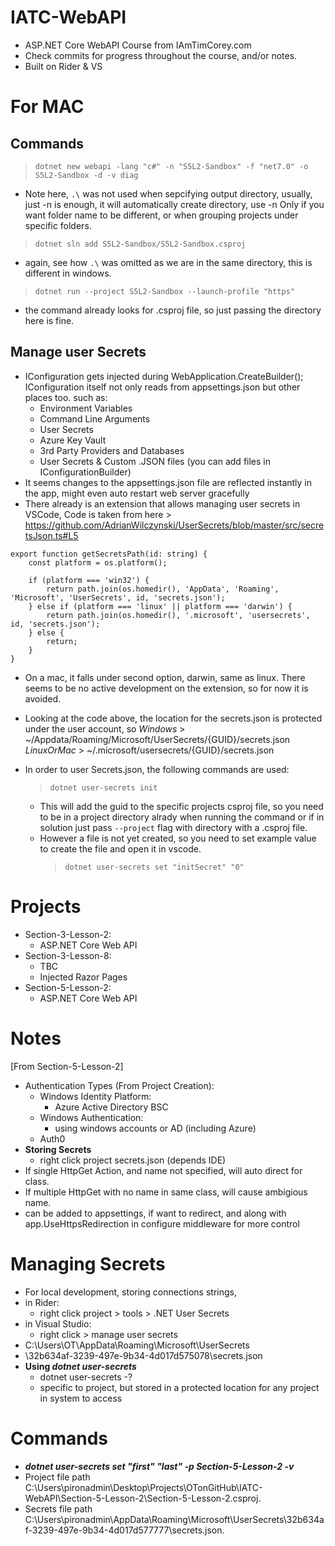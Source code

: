 # IATC-WebAPI

- ASP.NET Core WebAPI Course from IAmTimCorey.com </br>
- Check commits for progress throughout the course, and/or notes. </br>
- Built on Rider & VS

# For MAC

## Commands

> `dotnet new webapi -lang "c#" -n "S5L2-Sandbox" -f "net7.0" -o S5L2-Sandbox -d -v diag`

- Note here, `.\` was not used when sepcifying output directory, usually, just -n is enough,
  it will automatically create directory, use -n Only if you want folder name to be different,
  or when grouping projects under specific folders.

> `dotnet sln add S5L2-Sandbox/S5L2-Sandbox.csproj`

- again, see how `.\` was omitted as we are in the same directory, this is different in windows.

> `dotnet run --project S5L2-Sandbox --launch-profile "https"`

- the command already looks for .csproj file, so just passing the directory here is fine.

## Manage user Secrets

- IConfiguration gets injected during WebApplication.CreateBuilder();
  IConfiguration itself not only reads from appsettings.json but other places too.
  such as:
  - Environment Variables
  - Command Line Arguments
  - User Secrets
  - Azure Key Vault
  - 3rd Party Providers and Databases
  - User Secrets & Custom .JSON files (you can add files in IConfigurationBuilder)
- It seems changes to the appsettings.json file are reflected instantly in the app, might even auto restart web server gracefully
- There already is an extension that allows managing user secrets in VSCode,
  Code is taken from here > https://github.com/AdrianWilczynski/UserSecrets/blob/master/src/secretsJson.ts#L5

```
export function getSecretsPath(id: string) {
    const platform = os.platform();

    if (platform === 'win32') {
        return path.join(os.homedir(), 'AppData', 'Roaming', 'Microsoft', 'UserSecrets', id, 'secrets.json');
    } else if (platform === 'linux' || platform === 'darwin') {
        return path.join(os.homedir(), '.microsoft', 'usersecrets', id, 'secrets.json');
    } else {
        return;
    }
}
```

- On a mac, it falls under second option, darwin, same as linux. There seems to be no active development on the extension, so for now
  it is avoided.
- Looking at the code above, the location for the secrets.json is protected under the user account, so
  _Windows_ > ~/Appdata/Roaming/Microsoft/UserSecrets/{GUID}/secrets.json
  _LinuxOrMac_ > ~/.microsoft/usersecrets/{GUID}/secrets.json

- In order to user Secrets.json, the following commands are used:
  > `dotnet user-secrets init`
  - This will add the guid to the specific projects csproj file, so you need to be in a project directory
    alrady when running the command or if in solution just pass `--project` flag with directory with a .csproj file.
  - However a file is not yet created, so you need to set example value to create the file and open it in vscode.
    > `dotnet user-secrets set "initSecret" "0"`

# Projects

- Section-3-Lesson-2:
  - ASP.NET Core Web API
- Section-3-Lesson-8:
  - TBC
  - Injected Razor Pages
- Section-5-Lesson-2:
  - ASP.NET Core Web API

# Notes

[From Section-5-Lesson-2]

- Authentication Types (From Project Creation):
  - Windows Identity Platform:
    - Azure Active Directory BSC
  - Windows Authentication:
    - using windows accounts or AD (including Azure)
  - Auth0
- <strong>Storing Secrets</strong>
  - right click project secrets.json (depends IDE)
- If single HttpGet Action, and name not specified, will auto direct for class.
- If multiple HttpGet with no name in same class, will cause ambigious name.
- <HttpsRedirection> can be added to appsettings, if want to redirect, and along with app.UseHttpsRedirection in configure middleware for more control

# Managing Secrets

- For local development, storing connections strings,
- in Rider:
  - right click project > tools > .NET User Secrets
- in Visual Studio:
  - right click > manage user secrets
- C:\Users\OT\AppData\Roaming\Microsoft\UserSecrets
- \32b634af-3239-497e-9b34-4d017d575078\secrets.json
- <strong>Using <em>dotnet user-secrets</em></strong>
  - dotnet user-secrets -?
  - specific to project, but stored in a protected location for any project in system to access

# Commands

- <strong><em>dotnet user-secrets set "first" "last" -p Section-5-Lesson-2 -v</em></strong>
- Project file path C:\Users\pironadmin\Desktop\Projects\OTonGitHub\IATC-WebAPI\Section-5-Lesson-2\Section-5-Lesson-2.csproj.
- Secrets file path C:\Users\pironadmin\AppData\Roaming\Microsoft\UserSecrets\32b634af-3239-497e-9b34-4d017d577777\secrets.json.
